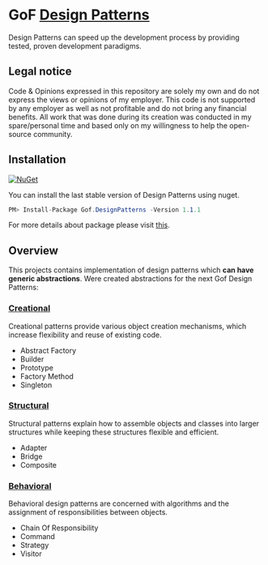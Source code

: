# GoF [Design Patterns](https://refactoring.guru/design-patterns)

Design Patterns can speed up the development process by providing tested, proven development paradigms.

## Legal notice

Code & Opinions expressed in this repository are solely my own and do not express the views or opinions of my employer. This code is not supported by any employer as well as not profitable and do not bring any financial benefits. All work that was done during its creation was conducted in my spare/personal time and based only on my willingness to help the open-source community.

## Installation

[![NuGet](https://img.shields.io/badge/NuGet-v1.1.1-blue.svg)](https://www.nuget.org/packages/Gof.DesignPatterns/)

You can install the last stable version of Design Patterns using nuget.

```C#
PM> Install-Package Gof.DesignPatterns -Version 1.1.1
```

For more details about package please visit [this](https://www.nuget.org/packages/Gof.DesignPatterns/).

## Overview

This projects contains implementation of design patterns which **can have generic abstractions**.
Were created abstractions for the next Gof Design Patterns:

### [Creational](https://refactoring.guru/design-patterns/creational-patterns)

Creational patterns provide various object creation mechanisms, which increase flexibility and reuse of existing code.

- Abstract Factory
- Builder
- Prototype
- Factory Method
- Singleton

### [Structural](https://refactoring.guru/design-patterns/structural-patterns)

Structural patterns explain how to assemble objects and classes into larger structures while keeping these structures flexible and efficient.

- Adapter
- Bridge
- Composite

### [Behavioral](https://refactoring.guru/design-patterns/behavioral-patterns)

Behavioral design patterns are concerned with algorithms and the assignment of responsibilities between objects.

- Chain Of Responsibility
- Command
- Strategy
- Visitor
